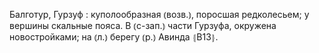 ---
---

Балготур, Гурзуф
: куполообразная ⦅возв.⦆, поросшая редколесьем; у вершины скальные пояса. В ⦅с-зап.⦆ части Гурзуфа, окружена новостройками; на ⦅л.⦆ берегу ⦅р.⦆ Авинда ⦃В13⦄.
